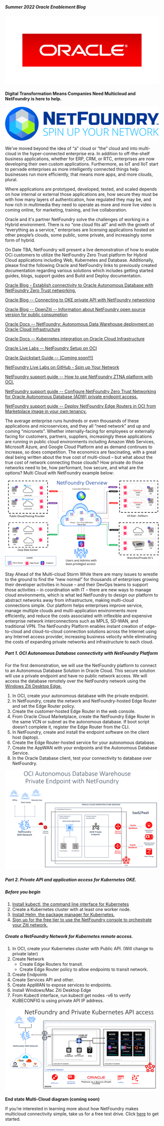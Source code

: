 ##### Summer 2022 Oracle Enablement Blog
![![](images/blog_post_20.png)](images/o-sponsorship.png)

#### Digital Transformation Means Companies Need Multicloud and NetFoundry is here to help.
![](images/NFWhiteBG.jpg)

 
We’ve moved beyond the idea of “a” cloud or “the” cloud and into multi-cloud in the hyper-connected enterprise era. In addition to off-the-shelf business applications, whether for ERP, CRM, or RTC, enterprises are now developing their own custom applications. Furthermore, as IoT and IIoT start to pervade enterprises as more intelligently connected things help businesses run more efficiently, that means more apps, and more clouds, plural.

Where applications are prototyped, developed, tested, and scaled depends on how internal or external those applications are, how secure they must be with how many layers of authentication, how regulated they may be, and how rich in multimedia they need to operate as more and more live video is coming online, for marketing, training, and live collaboration.

Oracle and it's partner NetFoundry solve the challenges of working in a Hybrid environment. There is no “one cloud fits all” and with the growth of “everything as a service,” enterprises are licensing applications hosted on other people’s clouds, some public, some private, and increasingly some form of hybrid.


On Date TBA, NetFoundry will present a live demonstration of how to enable OCi customers to utilize the NetFoundry Zero Trust platform for Hybrid Cloud applications including Web, Kubernetes and Database. Additionally, please find the following Oracle and NetFoundry links to previously created documentation regarding various solutions which includes getting started guides, blogs, support guides and Build and Deploy documentation.


[Oracle Blog - Establish connectivity to Oracle Autonomous Database with NetFoundry Zero Trust networking.](https://blogs.oracle.com/cloud-infrastructure/post/zero-trust-network-access-with-netfoundry)

[Oracle Blog -- Connecting to OKE private API with NetFoundry networking](https://blogs.oracle.com/cloud-infrastructure/post/connecting-to-oke-private-api-with-netfoundry-networking)

[Oracle Blog -- OpenZiti -- Information about NetFoundry open source version for public consumption](https://blogs.oracle.com/javamagazine/post/java-zero-trust-openziti)

[Oracle Docs -- NetFoundry: Autonomous Data Warehouse deployment on Oracle Cloud Infrastructure](https://docs.oracle.com/en/solutions/netfoundry-adw-on-oci/index.html)

[Oracle Docs -- Kubernetes integration on Oracle Cloud Infrastructure](https://docs.oracle.com/en/solutions/netfoundry-oke-on-oci/index.html)


[Oracle Live Labs -- NetFoundry Setup on OCI](https://apexapps.oracle.com/pls/apex/dbpm/r/livelabs/view-workshop?wid=829)

[Oracle Quickstart Guide -- (Coming soon!!!)](https://github.com/oracle-quickstart/oci-netfoundry)

[NetFoundry Live Labs on GitHub - Spin up Your Network](https://github.com/ojbfive/oci-naas-ztna-netfoundry)

[NetFoundry support guide -- How to use NetFoundry ZTNA platform with OCI.
](https://support.netfoundry.io/hc/en-us/articles/360055462471-Getting-started-with-NetFoundry-Zero-Trust-Networking-Oracle-example-setup-)

[NetFoundry support guide -- Configure NetFoundry Zero Trust Networking for Oracle Autonomous Database (ADW) private endpoint access.](https://support.netfoundry.io/hc/en-us/articles/360055772252-Configure-NetFoundry-Zero-Trust-Networking-for-Oracle-Autonomous-Database-ADW-private-endpoint-access-)

[NetFoundry support guide -- Deploy NetFoundry Edge Routers in OCI from Marketplace image in your own tenancy.](https://support.netfoundry.io/hc/en-us/articles/360054992952-Deployment-Guide-for-Oracle-Cloud-Edge-Routers)


The average enterprise runs hundreds or even thousands of these applications and microservices, and they all “need network” and up and coming “micronets”. Whether internally-facing for employees or externally facing for customers, partners, suppliers, increasingly these applications are running in public cloud environments including Amazon Web Services, Microsoft Azure, and Google Cloud Platform and as demand continues to increase, so does competition. The economics are fascinating, with a great deal being written about the true cost of multi-cloud – but what about the true cost of network connecting those clouds? How private do those networks need to be, how performant, how secure, and what are the options? Multi Cloud with NetFoundry example below:

![](images/multi-cloud.png)


 
Stay Ahead of the Multi-cloud Storm
While there are many issues to wrestle to the ground to find the “new normal” for thousands of enterprises growing their developer activities in house – and their DevOps teams to support those activities – in coordination with IT – there are new ways to manage cloud environments, which is what led NetFoundry to design our platform to abstract networks away from infrastructure, making multi-cloud connections simple. Our platform helps enterprises improve service, manage multiple clouds and multi-application environments more efficiently, and reduce the costs associated with inflexible and expensive enterprise network interconnections such as MPLS, SD-WAN, and traditional VPN. The NetFoundry Platform enables instant creation of edge-to-cloud and cloud-to-cloud connection solutions across the Internet using any Internet access provider, increasing business velocity while eliminating the costs of expanding private networks and infrastructure to each cloud.

##### Part 1. OCI Autonomous Database connectivity with NetFoundry Platform


For the first demonstration, we will use the NetFoundry platform to connect to an Autonomous Database Solution in Oracle Cloud. This secure solution will use a private endpoint and have no public network access. We will access the database remotely over the NetFoundry network using the [Windows Ziti Desktop Edge.](https://github.com/openziti/desktop-edge-win/releases/tag/2.1.2)

1. In OCI, create your autonomous database with the private endpoint.
2. In NetFoundry, create the network and NetFoundry-hosted Edge Router and set the Edge Router policy.
3. Create the customer-hosted Edge Router in the web console.
4. From Oracle Cloud Marketplace, create the NetFoundry Edge Router in the same VCN or subnet as the autonomous database. If boot script doesn’t complete it, register the Edge Router from the CLI.
5. In NetFoundry, create and install the endpoint software on the client host (laptop).
6. Create the Edge Router-hosted service for your autonomous database.
7. Create the AppWAN with your endpoints and the Autonomous Database Service.
8. In the Oracle Database client, test your connectivity to database over NetFoundry.


![](images/ADB.png)













##### Part 2. Private API and application access for Kubernetes OKE.
##### Before you begin

1. [Install kubectl, the command line interface for Kubernetes](https://kubernetes.io/docs/tasks/tools/)
2. Create a Kubernetes cluster with at least one worker node.
3. [Install Helm, the package manager for Kubernetes.](https://helm.sh/docs/intro/quickstart/)
4. [Sign up for the free tier to use the NetFoundry console to orchestrate your Ziti network.](https://nfconsole.io/signup?stepName=chosePlan&stepNum=1)

##### Create a NetFoundry Network for Kubernetes remote access.

1.  In OCI, create your Kubernetes cluster with Public API. (Will change to private later) 
2. Create Network
    - Create Edge Routers for transit.
    - Create Edge Router policy to allow endpoints to transit network.
3. Create Endpoints
4. Create Services API and other.
5. Create AppWAN to expose services to endpoints.
6. Install Windows/Mac Ziti Desktop Edge
7. From Kubectl interface, run kubectl get nodes -v6 to verify KUBECONFIG is using private API IP address.


![](images/kube.png)


**End state Multi-Cloud diagram (coming soon)**


If you’re interested in learning more about how NetFoundry makes multicloud connectivity simple, take us for a free test drive. Click [here](https://netfoundry.io/pricing/) to get started.